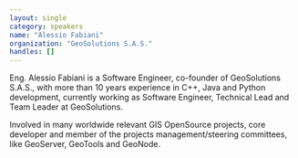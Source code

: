 ```yaml
---
layout: single
category: speakers
name: "Alessio Fabiani"
organization: "GeoSolutions S.A.S."
handles: []
---
```


Eng. Alessio Fabiani is a Software Engineer, co-founder of GeoSolutions S.A.S., with more than 10 years experience in C++, Java and Python development, currently working as Software Engineer, Technical Lead and Team Leader at GeoSolutions.

Involved in many worldwide relevant GIS OpenSource projects, core developer and member of the projects management/steering committees, like GeoServer, GeoTools and GeoNode.
